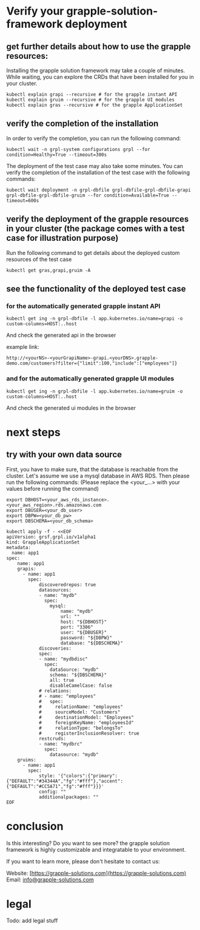 # Verify your grapple-solution-framework deployment

## get further details about how to use the grapple resources:
Installing the grapple solution framework may take a couple of minutes.
While waiting, you can explore the CRDs that have been installed for you in your cluster.
```
kubectl explain grapi --recursive # for the grapple instant API
kubectl explain gruim --recursive # for the grapple UI modules
kubectl explain gras --recursive # for the grapple ApplicationSet
```

## verify the completion of the installation
In order to verify the completion, you can run the following command:
```
kubectl wait -n grpl-system configurations grpl --for condition=Healthy=True --timeout=300s
```

The deployment of the test case may also take some minutes.
You can verify the completion of the installation of the test case with the following commands:
```
kubectl wait deployment -n grpl-dbfile grpl-dbfile-grpl-dbfile-grapi grpl-dbfile-grpl-dbfile-gruim --for condition=Available=True --timeout=600s
```


## verify the deployment of the grapple resources in your cluster (the package comes with a test case for illustration purpose)
Run the following command to get details about the deployed custom resources of the test case
```
kubectl get gras,grapi,gruim -A
```


## see the functionality of the deployed test case

### for the automatically generated grapple instant API
```
kubectl get ing -n grpl-dbfile -l app.kubernetes.io/name=grapi -o custom-columns=HOST:..host
```
And check the generated api in the browser

example link:
```
http://<yourNS>-<yourGrapiName>-grapi.<yourDNS>.grapple-demo.com/customers?filter={"limit":100,"include":["employees"]}
```


### and for the automatically generated grapple UI modules
```
kubectl get ing -n grpl-dbfile -l app.kubernetes.io/name=gruim -o custom-columns=HOST:..host
```
And check the generated ui modules in the browser


# next steps

## try with your own data source
First, you have to make sure, that the database is reachable from the cluster.
Let's assume we use a mysql database in AWS RDS.
Then please run the following commands:
(Please replace the <your_...> with your values before running the command)
```
export DBHOST=<your_aws_rds_instance>.<your_aws_region>.rds.amazonaws.com
export DBUSER=<your_db_user>
export DBPW=<your_db_pw>
export DBSCHEMA=<your_db_schema>

kubectl apply -f - <<EOF
apiVersion: grsf.grpl.io/v1alpha1
kind: GrappleApplicationSet
metadata:
  name: app1
spec:
    name: app1
    grapis:
      - name: app1
        spec:
            discoveredrepos: true
            datasources:
            - name: "mydb"
              spec:
                mysql:
                    name: "mydb"
                    url: ""
                    host: "${DBHOST}"
                    port: "3306"
                    user: "${DBUSER}"
                    password: "${DBPW}"
                    database: "${DBSCHEMA}"
            discoveries:
            spec:
            - name: "mydbdisc"
              spec:
                dataSource: "mydb"
                schema: "${DBSCHEMA}"
                all: true
                disableCamelCase: false
            # relations:
            # - name: "employees"
            #   spec:
            #     relationName: "employees"
            #     sourceModel: "Customers"
            #     destinationModel: "Employees"
            #     foreignKeyName: "employeesId"
            #     relationType: "belongsTo"
            #     registerInclusionResolver: true
            restcruds:
            - name: "mydbrc"
              spec:
                datasource: "mydb"
    gruims:
      - name: app1
        spec:
            style: '{"colors":{"primary":{"DEFAULT":"#34344A","fg":"#fff"},"accent":{"DEFAULT":"#CC5A71","fg":"#fff"}}}'
            config: ""
            additionalpackages: ""
EOF

```



# conclusion
Is this interesting? Do you want to see more?
the grapple solution framework is highly customizable and integratable to your environment.

If you want to learn more, please don't hesitate to contact us:

Website:
[https://grapple-solutions.com](https://grapple-solutions.com)
Email:
[info@grapple-solutions.com](mailto:info@grapple-solutions.com)



# legal
Todo: add legal stuff